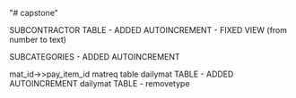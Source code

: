 "# capstone" 



SUBCONTRACTOR TABLE - ADDED AUTOINCREMENT
					- FIXED VIEW (from number to text)

SUBCATEGORIES - ADDED AUTOINCREMENT


mat_id->>pay_item_id matreq table
dailymat TABLE - ADDED AUTOINCREMENT
dailymat TABLE - removetype

